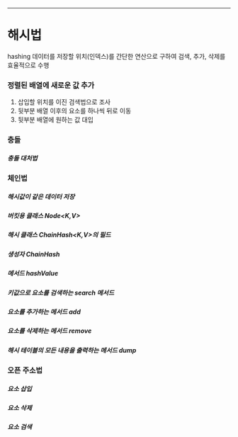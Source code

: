 ___
# 해시법
hashing 데이터를 저장할 위치(인덱스)를 간단한 연산으로 구하여 검색, 추가, 삭제를 효율적으로 수행

### 정렬된 배열에 새로운 값 추가
1. 삽입할 위치를 이진 검색법으로 조사
2. 뒷부분 배열 이후의 요소를 하나씩 뒤로 이동
3. 뒷부분 배열에 원하는 값 대입

### 충돌
##### 충돌 대처법

### 체인법
##### 해시값이 같은 데이터 저장
##### 버킷용 클래스 Node<K,V>
##### 해시 클래스 ChainHash<K,V>의 필드
##### 생성자 ChainHash
##### 메서드 hashValue
##### 키값으로 요소를 검색하는 search 메서드
##### 요소를 추가하는 메서드 add
##### 요소를 삭제하는 메서드 remove
##### 해시 테이블의 모든 내용을 출력하는 메서드 dump

### 오픈 주소법
##### 요소 삽입
##### 요소 삭제
##### 요소 검색
